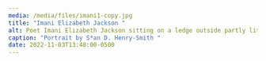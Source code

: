 ```yaml
---
media: /media/files/imani1-copy.jpg
title: "Imani Elizabeth Jackson "
alt: Poet Imani Elizabeth Jackson sitting on a ledge outside partly lit
caption: "Portrait by S*an D. Henry-Smith "
date: 2022-11-03T13:48:00-0500
---
```


